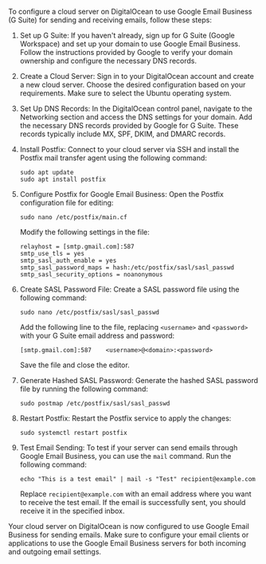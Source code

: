 To configure a cloud server on DigitalOcean to use Google Email Business (G Suite) for sending and receiving emails, follow these steps:

1. Set up G Suite:
   If you haven't already, sign up for G Suite (Google Workspace) and set up your domain to use Google Email Business. Follow the instructions provided by Google to verify your domain ownership and configure the necessary DNS records.

2. Create a Cloud Server:
   Sign in to your DigitalOcean account and create a new cloud server. Choose the desired configuration based on your requirements. Make sure to select the Ubuntu operating system.

3. Set Up DNS Records:
   In the DigitalOcean control panel, navigate to the Networking section and access the DNS settings for your domain. Add the necessary DNS records provided by Google for G Suite. These records typically include MX, SPF, DKIM, and DMARC records.

4. Install Postfix:
   Connect to your cloud server via SSH and install the Postfix mail transfer agent using the following command:
   ```
   sudo apt update
   sudo apt install postfix
   ```

5. Configure Postfix for Google Email Business:
   Open the Postfix configuration file for editing:
   ```
   sudo nano /etc/postfix/main.cf
   ```

   Modify the following settings in the file:
   ```
   relayhost = [smtp.gmail.com]:587
   smtp_use_tls = yes
   smtp_sasl_auth_enable = yes
   smtp_sasl_password_maps = hash:/etc/postfix/sasl/sasl_passwd
   smtp_sasl_security_options = noanonymous
   ```

6. Create SASL Password File:
   Create a SASL password file using the following command:
   ```
   sudo nano /etc/postfix/sasl/sasl_passwd
   ```

   Add the following line to the file, replacing `<username>` and `<password>` with your G Suite email address and password:
   ```
   [smtp.gmail.com]:587    <username>@<domain>:<password>
   ```

   Save the file and close the editor.

7. Generate Hashed SASL Password:
   Generate the hashed SASL password file by running the following command:
   ```
   sudo postmap /etc/postfix/sasl/sasl_passwd
   ```

8. Restart Postfix:
   Restart the Postfix service to apply the changes:
   ```
   sudo systemctl restart postfix
   ```

9. Test Email Sending:
   To test if your server can send emails through Google Email Business, you can use the `mail` command. Run the following command:
   ```
   echo "This is a test email" | mail -s "Test" recipient@example.com
   ```

   Replace `recipient@example.com` with an email address where you want to receive the test email. If the email is successfully sent, you should receive it in the specified inbox.

Your cloud server on DigitalOcean is now configured to use Google Email Business for sending emails. Make sure to configure your email clients or applications to use the Google Email Business servers for both incoming and outgoing email settings.